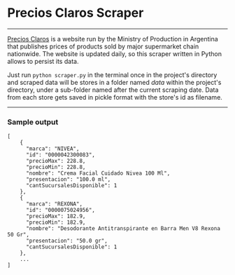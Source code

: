 # Precios Claros Scraper
***
[Precios Claros](https://www.preciosclaros.gob.ar/) is a website run by the Ministry of Production in Argentina that publishes prices of products sold by major supermarket chain nationwide. The website is updated daily, so this scraper written in Python allows to persist its data.

Just run `python scraper.py` in the terminal once in the project's directory and scraped data will be stores in a folder named *data* within the project's directory, under a sub-folder named after the current scraping date. Data from each store gets saved in pickle format with the store's id as filename.

***
### Sample output

```{json}
[
    {
      "marca": "NIVEA",
      "id": "0000042300083",
      "precioMax": 228.8,
      "precioMin": 228.8,
      "nombre": "Crema Facial Cuidado Nivea 100 Ml",
      "presentacion": "100.0 ml",
      "cantSucursalesDisponible": 1
    },
    {
      "marca": "REXONA",
      "id": "0000075024956",
      "precioMax": 182.9,
      "precioMin": 182.9,
      "nombre": "Desodorante Antitranspirante en Barra Men V8 Rexona 50 Gr",
      "presentacion": "50.0 gr",
      "cantSucursalesDisponible": 1
    },
	...
]
```